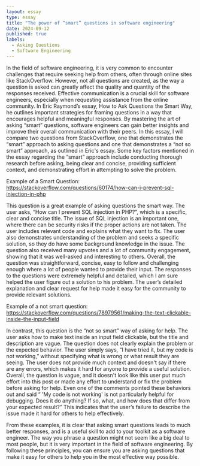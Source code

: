 ```yaml
---
layout: essay
type: essay
title: "The power of “smart” questions in software engineering"
date: 2024-09-12
published: true
labels:
  - Asking Questions
  - Software Engineering
---
```


In the field of software engineering, it is very common to encounter challenges that require seeking help from others, often through online sites like StackOverflow. However, not all questions are created, as the way a question is asked can greatly affect the quality and quantity of the responses received. Effective communication is a crucial skill for software engineers, especially when requesting assistance from the online community. In Eric Raymond’s essay, How to Ask Questions the Smart Way, he outlines important strategies for framing questions in a way that encourages helpful and meaningful responses. By mastering the art of asking “smart” questions, software engineers can gain better insights and improve their overall communication with their peers. 
In this essay, I will compare two questions from StackOverflow, one that demonstrates the “smart” approach to asking questions and one that demonstrates a “not so smart” approach, as outlined in Eric's essay. Some key factors mentioned in the essay regarding the “smart” approach include conducting thorough research before asking, being clear and concise, providing sufficient context, and demonstrating effort in attempting to solve the problem.
	


Example of a Smart Question: https://stackoverflow.com/questions/60174/how-can-i-prevent-sql-injection-in-php


This question is a great example of asking questions the smart way. The user asks, “How can I prevent SQL injection in PHP?”, which is a specific, clear and concise title. The issue of SQL injection is an important one, where there can be security risks if the proper actions are not taken. The user includes relevant code and explains what they want to fix. The user also demonstrates understanding of the problem and seeks a specific solution, so they do have some background knowledge in the issue. The question also received many upvotes and a lot of community engagement, showing that it was well-asked and interesting to others. Overall, the question was straightforward, concise, easy to follow and challenging enough where a lot of people wanted to provide their input. The responses to the questions were extremely helpful and detailed, which I am sure helped the user figure out a solution to his problem. The user’s detailed explanation and clear request for help made it easy for the community to provide relevant solutions.

Example of a not smart question: https://stackoverflow.com/questions/78979561/making-the-text-clickable-inside-the-input-field

In contrast, this question is the “not so smart” way of asking for help. The user asks how to make text inside an input field clickable, but the title and description are vague. The question does not clearly explain the problem or the expected behavior. The user simply says, “I have tried it, but my code is not working,” without specifying what is wrong or what result they are seeing. The user does not provide much context and doesn't say if there are any errors, which makes it hard for anyone to provide a useful solution. Overall, the question is vague, and it doesn't look like this user put much effort into this post or made any effort to understand or fix the problem before asking for help. Even one of the comments pointed these behaviors out and said “ 'My code is not working' is not particularly helpful for debugging. Does it do anything? If so, what, and how does that differ from your expected result?” This indicates that the user’s failure to describe the issue made it hard for others to help effectively.

From these examples, it is clear that asking smart questions leads to much better responses, and is a useful skill to add to your toolkit as a software engineer. The way you phrase a question might not seem like a big deal to most people, but it is very important in the field of software engineering. By following these principles, you can ensure you are asking questions that make it easy for others to help you in the most effective way possible. 


